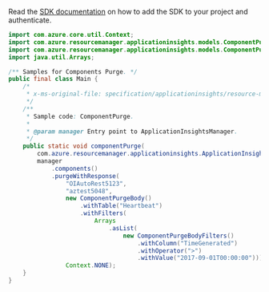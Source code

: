 Read the [SDK documentation](https://github.com/Azure/azure-sdk-for-java/blob/azure-resourcemanager-applicationinsights_1.0.0-beta.3/sdk/applicationinsights/azure-resourcemanager-applicationinsights/README.md) on how to add the SDK to your project and authenticate.

```java
import com.azure.core.util.Context;
import com.azure.resourcemanager.applicationinsights.models.ComponentPurgeBody;
import com.azure.resourcemanager.applicationinsights.models.ComponentPurgeBodyFilters;
import java.util.Arrays;

/** Samples for Components Purge. */
public final class Main {
    /*
     * x-ms-original-file: specification/applicationinsights/resource-manager/Microsoft.Insights/stable/2020-02-02/examples/ComponentsPurge.json
     */
    /**
     * Sample code: ComponentPurge.
     *
     * @param manager Entry point to ApplicationInsightsManager.
     */
    public static void componentPurge(
        com.azure.resourcemanager.applicationinsights.ApplicationInsightsManager manager) {
        manager
            .components()
            .purgeWithResponse(
                "OIAutoRest5123",
                "aztest5048",
                new ComponentPurgeBody()
                    .withTable("Heartbeat")
                    .withFilters(
                        Arrays
                            .asList(
                                new ComponentPurgeBodyFilters()
                                    .withColumn("TimeGenerated")
                                    .withOperator(">")
                                    .withValue("2017-09-01T00:00:00"))),
                Context.NONE);
    }
}
```

